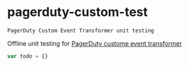 # pagerduty-custom-test
```
PagerDuty Custom Event Transformer unit testing
```

Offline unit testing for [PagerDuty custome event transformer](https://developer.pagerduty.com/docs/events-api-v1/custom-event-transformer/)




```js
var todo = {}
```
